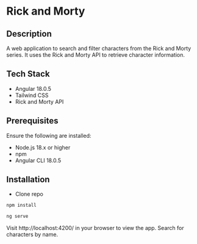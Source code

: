 # Rick and Morty 

## Description
A web application to search and filter characters from the Rick and Morty series. It uses the Rick and Morty API to retrieve character information.

## Tech Stack
- Angular 18.0.5
- Tailwind CSS
- Rick and Morty API

## Prerequisites
Ensure the following are installed:
- Node.js 18.x or higher
- npm
- Angular CLI 18.0.5

## Installation

- Clone repo
```bash
npm install
```
```bash
ng serve
```

Visit http://localhost:4200/ in your browser to view the app. Search for characters by name.
